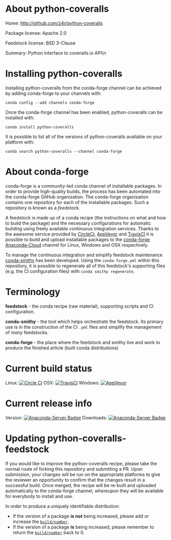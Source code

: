 About python-coveralls
======================

Home: http://github.com/z4r/python-coveralls

Package license: Apache 2.0

Feedstock license: BSD 3-Clause

Summary: Python interface to coveralls.io API\n



Installing python-coveralls
===========================

Installing python-coveralls from the conda-forge channel can be achieved by adding conda-forge to your channels with:

```
conda config --add channels conda-forge
```

Once the conda-forge channel has been enabled, python-coveralls can be installed with:

```
conda install python-coveralls
```

It is possible to list all of the versions of python-coveralls available on your platform with:

```
conda search python-coveralls --channel conda-forge
```


About conda-forge
=================

conda-forge is a community-led conda channel of installable packages.
In order to provide high-quality builds, the process has been automated into the
conda-forge GitHub organization. The conda-forge organization contains one repository 
for each of the installable packages. Such a repository is known as a *feedstock*.

A feedstock is made up of a conda recipe (the instructions on what and how to build
the package) and the necessary configurations for automatic building using freely
available continuous integration services. Thanks to the awesome service provided by
[CircleCI](https://circleci.com/), [AppVeyor](http://www.appveyor.com/)
and [TravisCI](https://travis-ci.org/) it is possible to build and upload installable
packages to the [conda-forge](https://anaconda.org/conda-forge)
[Anaconda-Cloud](http://docs.anaconda.org/) channel for Linux, Windows and OSX respectively.

To manage the continuous integration and simplify feedstock maintenance
[conda-smithy](http://github.com/conda-forge/conda-smithy) has been developed.
Using the ``conda-forge.yml`` within this repository, it is possible to regenerate all of
this feedstock's supporting files (e.g. the CI configuration files) with ``conda smithy regenerate``.


Terminology
===========

**feedstock** - the conda recipe (raw material), supporting scripts and CI configuration.

**conda-smithy** - the tool which helps orchestrate the feedstock.
                   Its primary use is in the construction of the CI ``.yml`` files
                   and simplify the management of *many* feedstocks.

**conda-forge** - the place where the feedstock and smithy live and work to
                  produce the finished article (built conda distributions)

Current build status
====================

Linux: [![Circle CI](https://circleci.com/gh/conda-forge/python-coveralls-feedstock.svg?style=svg)](https://circleci.com/gh/conda-forge/python-coveralls-feedstock)
OSX: [![TravisCI](https://travis-ci.org/conda-forge/python-coveralls-feedstock.svg?branch=master)](https://travis-ci.org/conda-forge/python-coveralls-feedstock) 
Windows: [![AppVeyor](https://ci.appveyor.com/api/projects/status/github/conda-forge/python-coveralls-feedstock?svg=True)](https://ci.appveyor.com/project/conda-forge/python-coveralls-feedstock/branch/master)

Current release info
====================
Version: [![Anaconda-Server Badge](https://anaconda.org/conda-forge/python-coveralls/badges/version.svg)](https://anaconda.org/conda-forge/python-coveralls)
Downloads: [![Anaconda-Server Badge](https://anaconda.org/conda-forge/python-coveralls/badges/downloads.svg)](https://anaconda.org/conda-forge/python-coveralls)


Updating python-coveralls-feedstock
===================================

If you would like to improve the python-coveralls recipe, please take the normal
route of forking this repository and submitting a PR. Upon submission, your changes will
be run on the appropriate platforms to give the reviewer an opportunity to confirm that the
changes result in a successful build. Once merged, the recipe will be re-built and uploaded
automatically to the conda-forge channel, whereupon they will be available for everybody to
install and use.

In order to produce a uniquely identifiable distribution:
 * If the version of a package **is not** being increased, please add or increase
   the [``build/number``](http://conda.pydata.org/docs/building/meta-yaml.html#build-number-and-string). 
 * If the version of a package **is** being increased, please remember to return
   the [``build/number``](http://conda.pydata.org/docs/building/meta-yaml.html#build-number-and-string)
   back to 0.

